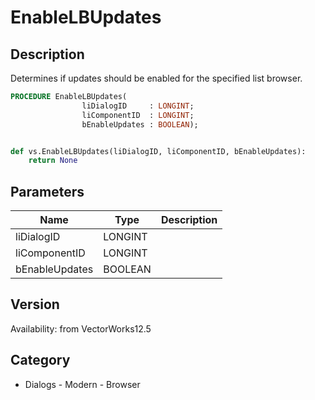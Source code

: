 # EnableLBUpdates

## Description
Determines if updates should be enabled for the specified list browser.

```pascal
PROCEDURE EnableLBUpdates(
				liDialogID     : LONGINT;
				liComponentID  : LONGINT;
				bEnableUpdates : BOOLEAN);
```

```python

def vs.EnableLBUpdates(liDialogID, liComponentID, bEnableUpdates):
    return None
```

## Parameters
|Name|Type|Description|
|---|---|---|
|liDialogID|LONGINT||
|liComponentID|LONGINT||
|bEnableUpdates|BOOLEAN||

## Version
Availability: from VectorWorks12.5
## Category
* Dialogs - Modern - Browser

